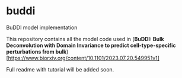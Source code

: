# buddi
BuDDI model implementation

This repository contains all the model code used in (**BuDDI: Bulk Deconvolution with Domain Invariance to predict cell-type-specific perturbations from bulk**)[https://www.biorxiv.org/content/10.1101/2023.07.20.549951v1]

Full readme with tutorial will be added soon.
